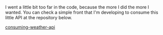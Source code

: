 I went a little bit too far in the code, because the more I did the more I wanted.
You can check a simple front that I'm developing to consume this little API at the repository below.

[consuming-weather-api](https://github.com/leviermonaites/weather-application)